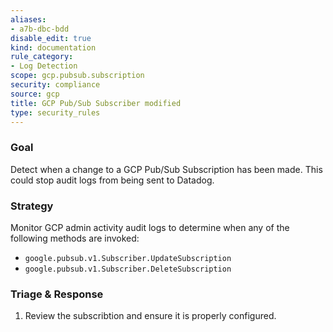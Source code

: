 ```yaml
---
aliases:
- a7b-dbc-bdd
disable_edit: true
kind: documentation
rule_category:
- Log Detection
scope: gcp.pubsub.subscription
security: compliance
source: gcp
title: GCP Pub/Sub Subscriber modified
type: security_rules
---
```


### Goal
Detect when a change to a GCP Pub/Sub Subscription has been made. This could stop audit logs from being sent to Datadog.

### Strategy
Monitor GCP admin activity audit logs to determine when any of the following methods are invoked:

* `google.pubsub.v1.Subscriber.UpdateSubscription`
* `google.pubsub.v1.Subscriber.DeleteSubscription`

### Triage & Response
1. Review the subscribtion and ensure it is properly configured.
